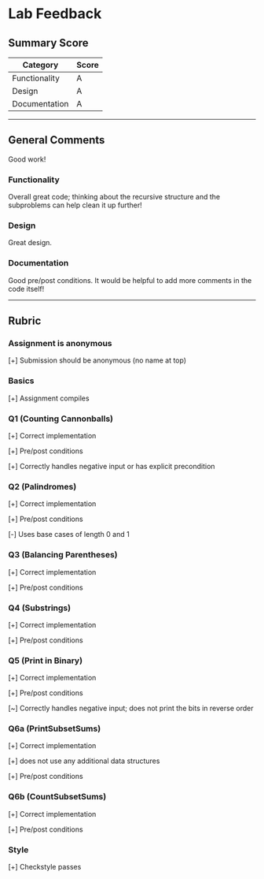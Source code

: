 # Lab Feedback

## Summary Score

| Category       | Score |
| -------------- | ----- |
| Functionality  |   A   |
| Design         |   A   |
| Documentation  |   A   |

---

## General Comments
Good work!

### Functionality
Overall great code; thinking about the recursive structure and the subproblems can help clean it up further!

### Design
Great design.

### Documentation
Good pre/post conditions. It would be helpful to add more comments in the code itself!

---

## Rubric

### Assignment is anonymous
[+] Submission should be anonymous (no name at top)

### Basics
[+] Assignment compiles

### Q1 (Counting Cannonballs)
[+] Correct implementation

[+] Pre/post conditions

[+] Correctly handles negative input or has explicit precondition

### Q2 (Palindromes)
[+] Correct implementation

[+] Pre/post conditions

[-] Uses base cases of length 0 and 1

### Q3 (Balancing Parentheses)
[+] Correct implementation

[+] Pre/post conditions

### Q4 (Substrings)
[+] Correct implementation

[+] Pre/post conditions

### Q5 (Print in Binary)
[+] Correct implementation

[+] Pre/post conditions

[~] Correctly handles negative input; does not print the bits in reverse order

### Q6a (PrintSubsetSums)
[+] Correct implementation

[+] does not use any additional data structures 

[+] Pre/post conditions

### Q6b (CountSubsetSums)
[+] Correct implementation

[+] Pre/post conditions

### Style
[+] Checkstyle passes

